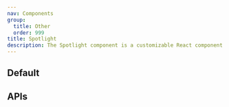```yaml
---
nav: Components
group:
  title: Other
  order: 999
title: Spotlight
description: The Spotlight component is a customizable React component that displays a circle following the mouse cursor. The circle can be customized in size with the size prop.
---
```


## Default

<code src="./demos/index.tsx" nopadding></code>

## APIs

<API></API>
